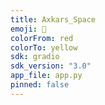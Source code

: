 ```yaml
---
title: Axkars_Space
emoji: 🚀
colorFrom: red
colorTo: yellow
sdk: gradio
sdk_version: "3.0"
app_file: app.py
pinned: false
---
```

